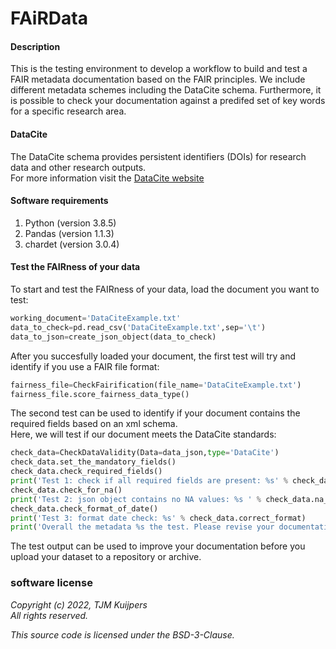 # FAiRData

<h4> Description </h4>
This is the testing environment to develop a workflow to build and test a FAIR metadata documentation based on the FAIR principles. We include different metadata schemes including the DataCite schema. Furthermore, it is possible to check your documentation against a predifed set of key words for a specific research area. </br>

<h4> DataCite </h4>
The DataCite schema provides persistent identifiers (DOIs) for research data and other research outputs. <br>
For more information visit the <a href="https://datacite.org">DataCite website </a>

<h4> Software requirements </h4>
<ol>
  <li>Python (version 3.8.5)</li>
  <li>Pandas (version 1.1.3)</li>
  <li>chardet (version 3.0.4)</li>
</ol>

<h4> Test the FAIRness of your data </h4>
To start and test the FAIRness of your data, load the document you want to test: <br> 
 
```python
working_document='DataCiteExample.txt'
data_to_check=pd.read_csv('DataCiteExample.txt',sep='\t')
data_to_json=create_json_object(data_to_check)
```
 
After you succesfully loaded your document, the first test will try and identify if you use a FAIR file format: <br>
```python
fairness_file=CheckFairification(file_name='DataCiteExample.txt')
fairness_file.score_fairness_data_type()
```

The second test can be used to identify if your document contains the required fields based on an xml schema. <br>
Here, we will test if our document meets the DataCite standards: <br>
 
 ```python
 check_data=CheckDataValidity(Data=data_json,type='DataCite')
check_data.set_the_mandatory_fields()
check_data.check_required_fields()
print('Test 1: check if all required fields are present: %s' % check_data.required_fields)
check_data.check_for_na()
print('Test 2: json object contains no NA values: %s ' % check_data.na_checked)
check_data.check_format_of_date()
print('Test 3: format date check: %s' % check_data.correct_format)
print('Overall the metadata %s the test. Please revise your documentation.' % check_data.required_fields)
 ```
 
The test output can be used to improve your documentation before you upload your dataset to a repository or archive. 

 

<h3> software license </h3>
<i>Copyright (c) 2022, TJM Kuijpers <br>
All rights reserved. <br>

This source code is licensed under the BSD-3-Clause. <br></i>
